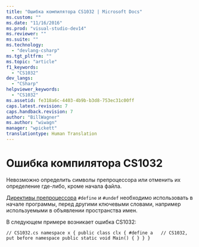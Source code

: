 ```yaml
---
title: "Ошибка компилятора CS1032 | Microsoft Docs"
ms.custom: ""
ms.date: "11/16/2016"
ms.prod: "visual-studio-dev14"
ms.reviewer: ""
ms.suite: ""
ms.technology: 
  - "devlang-csharp"
ms.tgt_pltfrm: ""
ms.topic: "article"
f1_keywords: 
  - "CS1032"
dev_langs: 
  - "CSharp"
helpviewer_keywords: 
  - "CS1032"
ms.assetid: fe318a6c-4403-4b9b-b3d8-753ec31c00ff
caps.latest.revision: 7
caps.handback.revision: 7
author: "BillWagner"
ms.author: "wiwagn"
manager: "wpickett"
translationtype: Human Translation
---
```

# Ошибка компилятора CS1032
Невозможно определить символы препроцессора или отменить их определение где\-либо, кроме начала файла.  
  
 [Директивы препроцессора](../../csharp/language-reference/preprocessor-directives/index.md) `#define` и `#undef` необходимо использовать в начале программы, перед другими ключевыми словами, например используемыми в объявлении пространства имен.  
  
 В следующем примере возникает ошибка CS1032:  
  
```  
// CS1032.cs namespace x { public class clx { #define a   // CS1032, put before namespace public static void Main() { } } }  
```